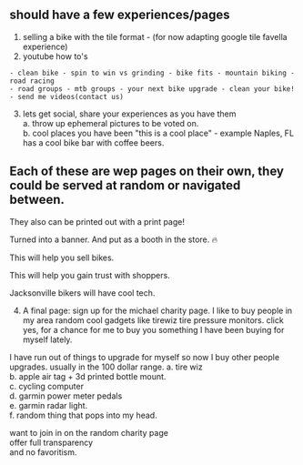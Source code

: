 ## should have a few experiences/pages
1) selling a bike with the tile format - (for now adapting google tile favella experience)
2) youtube how to's 
```
- clean bike - spin to win vs grinding - bike fits - mountain biking - road racing 
- road groups - mtb groups - your next bike upgrade - clean your bike! - send me videos(contact us)
```
3) lets get social, share your experiences as you have them<br/>
a. throw up ephemeral pictures to be voted on.<br/>
b. cool places you have been "this is a cool place" - example Naples, FL has a cool bike bar with coffee beers.

## Each of these are wep pages on their own, they could be served at random or navigated between.
They also can be printed out with a print page!

Turned into a banner. And put as a booth in the store. 🔥

This will help you sell bikes.

This will help you gain trust with shoppers.

Jacksonville bikers will have cool tech.

4) A final page: 
sign up for the michael charity page. I like to buy people in my area random cool gadgets like tirewiz tire pressure monitors. click yes, for a chance for me to buy you something I have been buying for myself lately.

I have run out of things to upgrade for myself so now I buy other people upgrades. usually in the 100 dollar range.
a. tire wiz<br/>
b. apple air tag + 3d printed bottle mount.<br/>
c. cycling computer<br/>
d. garmin power meter pedals<br/>
e. garmin radar light.<br/>
f. random thing that pops into my head.

want to join in on the random charity page<br/>
offer full transparency<br/>
and no favoritism.
